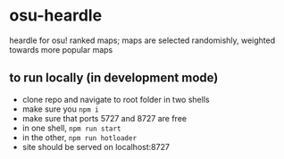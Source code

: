 # osu-heardle

heardle for osu! ranked maps; maps are selected randomishly, weighted towards more popular maps

## to run locally (in development mode)

- clone repo and navigate to root folder in two shells
- make sure you `npm i`
- make sure that ports 5727 and 8727 are free
- in one shell, `npm run start`
- in the other, `npm run hotloader`
- site should be served on localhost:8727

